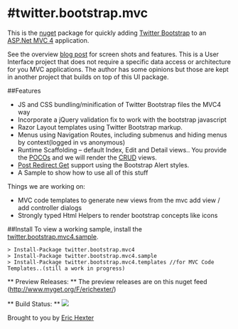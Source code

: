 #twitter.bootstrap.mvc 
===================================================
This is the [nuget](http://nuget.org/) package for quickly adding [Twitter Bootstrap](http://twitter.github.com/bootstrap/) to an [ASP.Net MVC 4](http://www.asp.net/mvc) application. 

See the overview [blog post](http://lostechies.com/erichexter/2012/11/20/twitter-bootstrap-mvc4-the-template-nuget-package-for-asp-net-mvc4-projects/) for screen shots and features. 
This is a User Interface project that does not require a specific data access or architecture for you MVC applications.  The author has some opinions but those are kept in another project that builds on top of this UI package.

##Features
* JS and CSS bundling/minification of Twitter Bootstrap files the MVC4 way
* Incorporate a jQuery validation fix to work with the bootstrap javascript
* Razor Layout templates using Twitter Bootstrap markup.
* Menus using Navigation Routes, including submenus and hiding menus by context(logged in vs anonymous)
* Runtime Scaffolding – default Index, Edit and Detail views.. You provide the [POCOs](http://en.wikipedia.org/wiki/Plain_Old_CLR_Object) and we will render the [CRUD](http://en.wikipedia.org/wiki/Create,_read,_update_and_delete) views.
* [Post Redirect Get](http://en.wikipedia.org/wiki/Post/Redirect/Get) support using the Bootstrap Alert styles.
* A Sample to show how to use all of this stuff

Things we are working on:
* MVC code templates to generate new views from the mvc add view / add controller dialogs
* Strongly typed Html Helpers to render bootstrap concepts like icons


##Install
To view a working sample, install the [twitter.bootstrap.mvc4.sample](http://nuget.org/packages/twitter.bootstrap.mvc4.sample).

	> Install-Package twitter.bootstrap.mvc4
	> Install-Package twitter.bootstrap.mvc4.sample
	> Install-Package twitter.bootstrap.mvc4.templates //for MVC Code Templates..(still a work in progress)

** Preview Releases: ** The preview releases are on this nuget feed (http://www.myget.org/F/erichexter/)

** Build Status: ** 
<a href="http://teamcity.codebetter.com/viewType.html?buildTypeId=bt676&guest=1"><img src="http://teamcity.codebetter.com/app/rest/builds/buildType:(id:bt676)/statusIcon"/></a> 


Brought to you by [Eric Hexter](http://lostechies.com/erichexter/)
